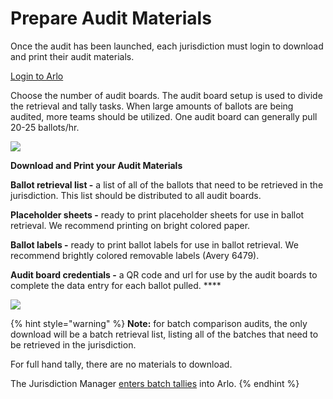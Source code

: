 # Prepare Audit Materials

Once the audit has been launched, each jurisdiction must login to download and print their audit materials.&#x20;

[Login to Arlo](../logging-into-arlo.md)

Choose the number of audit boards. The audit board setup is used to divide the retrieval and tally tasks.  When large amounts of ballots are being audited, more teams should be utilized.  One audit board can generally pull 20-25 ballots/hr.

![](https://lh4.googleusercontent.com/c-dgzXgilBTpDdMOzLezyyujwBrpEL93SJQ\_ktqfENW8L\_VK5RymiXqtb\_65a-RYYOceO9vwKsChMP1ouCPyYkHzPWEJ1TPKB2\_xMDLy4R6g1YYAC0g\_O\_oDp98wunn\_LmBPNZd8)

**Download and Print your Audit Materials**

**Ballot retrieval list -** a list of all of the ballots that need to be retrieved in the jurisdiction. This list should be distributed to all audit boards.

**Placeholder sheets -** ready to print placeholder sheets for use in ballot retrieval.  We recommend printing on bright colored paper.

**Ballot labels -** ready to print ballot labels for use in ballot retrieval.  We recommend brightly colored removable labels (Avery 6479).

**Audit board credentials -** a QR code and url for use by the audit boards to complete the data entry for each ballot pulled. ****&#x20;

![](https://lh5.googleusercontent.com/1KVZTKCKZG44HnzkX5673zCuuxroMDCv\_-zOtRQ4YxgefgpWxHiZsxVmf8arLUEJ\_YrdTfniBaw2puEvqp3H90etJqH9np-8-Lc34fYSZspgrfz3I5B5PS6G3RpvS-AwIEVcZguq)

{% hint style="warning" %}
**Note:** for batch comparison audits, the only download will be a batch retrieval list, listing all of the batches that need to be retrieved in the jurisdiction.

For full hand tally, there are no materials to download.

The Jurisdiction Manager [enters batch tallies](batch-entry-into-arlo.md) into Arlo.
{% endhint %}

